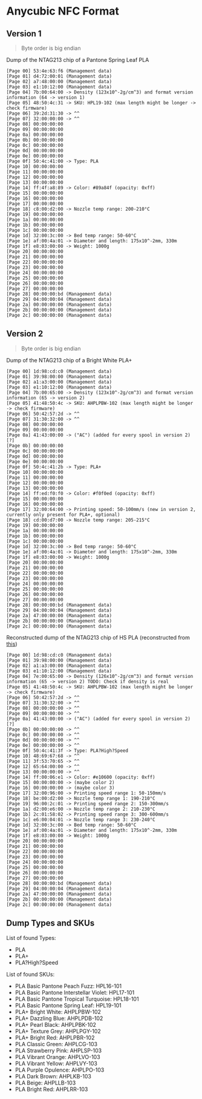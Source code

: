 # Anycubic NFC Format

## Version 1

> Byte order is big endian

Dump of the NTAG213 chip of a Pantone Spring Leaf PLA

```
[Page 00] 53:4e:63:f6 (Management data)
[Page 01] d4:72:00:01 (Management data)
[Page 02] a7:48:00:00 (Management data)
[Page 03] e1:10:12:00 (Management data)
[Page 04] 7b:00:64:00 -> Density (123x10^-2g/cm^3) and format version information (64 -> version 1)
[Page 05] 48:50:4c:31 -> SKU: HPL19-102 (max length might be longer -> check firmware)
[Page 06] 39:2d:31:30 -> ^^
[Page 07] 32:00:00:00 -> ^^
[Page 08] 00:00:00:00
[Page 09] 00:00:00:00
[Page 0a] 00:00:00:00
[Page 0b] 00:00:00:00
[Page 0c] 00:00:00:00
[Page 0d] 00:00:00:00
[Page 0e] 00:00:00:00
[Page 0f] 50:4c:41:00 -> Type: PLA
[Page 10] 00:00:00:00
[Page 11] 00:00:00:00
[Page 12] 00:00:00:00
[Page 13] 00:00:00:00
[Page 14] ff:4f:a8:89 -> Color: #89a84f (opacity: 0xff)
[Page 15] 00:00:00:00
[Page 16] 00:00:00:00
[Page 17] 00:00:00:00
[Page 18] c8:00:d2:00 -> Nozzle temp range: 200-210°C
[Page 19] 00:00:00:00
[Page 1a] 00:00:00:00
[Page 1b] 00:00:00:00
[Page 1c] 00:00:00:00
[Page 1d] 32:00:3c:00 -> Bed temp range: 50-60°C
[Page 1e] af:00:4a:01 -> Diameter and length: 175x10^-2mm, 330m
[Page 1f] e8:03:00:00 -> Weight: 1000g
[Page 20] 00:00:00:00
[Page 21] 00:00:00:00
[Page 22] 00:00:00:00
[Page 23] 00:00:00:00
[Page 24] 00:00:00:00
[Page 25] 00:00:00:00
[Page 26] 00:00:00:00
[Page 27] 00:00:00:00
[Page 28] 00:00:00:bd (Management data)
[Page 29] 04:00:00:04 (Management data)
[Page 2a] 00:00:00:00 (Management data)
[Page 2b] 00:00:00:00 (Management data)
[Page 2c] 00:00:00:00 (Management data)
```

## Version 2

> Byte order is big endian

Dump of the NTAG213 chip of a Bright White PLA+

```
[Page 00] 1d:98:cd:c0 (Management data)
[Page 01] 39:98:00:00 (Management data)
[Page 02] a1:a3:00:00 (Management data)
[Page 03] e1:10:12:00 (Management data)
[Page 04] 7b:00:65:00 -> Density (123x10^-2g/cm^3) and format version information (65 -> version 2)
[Page 05] 41:48:50:4c -> SKU: AHPLPBW-102 (max length might be longer -> check firmware)
[Page 06] 50:42:57:2d -> ^^
[Page 07] 31:30:32:00 -> ^^
[Page 08] 00:00:00:00
[Page 09] 00:00:00:00
[Page 0a] 41:43:00:00 -> ("AC") (added for every spool in version 2) [?]
[Page 0b] 00:00:00:00
[Page 0c] 00:00:00:00
[Page 0d] 00:00:00:00
[Page 0e] 00:00:00:00
[Page 0f] 50:4c:41:2b -> Type: PLA+
[Page 10] 00:00:00:00
[Page 11] 00:00:00:00
[Page 12] 00:00:00:00
[Page 13] 00:00:00:00
[Page 14] ff:ed:f0:f0 -> Color: #f0f0ed (opacity: 0xff)
[Page 15] 00:00:00:00
[Page 16] 00:00:00:00
[Page 17] 32:00:64:00 -> Printing speed: 50-100mm/s (new in version 2, currently only present for PLA+, optional)
[Page 18] cd:00:d7:00 -> Nozzle temp range: 205-215°C
[Page 19] 00:00:00:00
[Page 1a] 00:00:00:00
[Page 1b] 00:00:00:00
[Page 1c] 00:00:00:00
[Page 1d] 32:00:3c:00 -> Bed temp range: 50-60°C
[Page 1e] af:00:4a:01 -> Diameter and length: 175x10^-2mm, 330m
[Page 1f] e8:03:00:00 -> Weight: 1000g
[Page 20] 00:00:00:00
[Page 21] 00:00:00:00
[Page 22] 00:00:00:00
[Page 23] 00:00:00:00
[Page 24] 00:00:00:00
[Page 25] 00:00:00:00
[Page 26] 00:00:00:00
[Page 27] 00:00:00:00
[Page 28] 00:00:00:bd (Management data)
[Page 29] 04:00:00:04 (Management data)
[Page 2a] 47:00:00:00 (Management data)
[Page 2b] 00:00:00:00 (Management data)
[Page 2c] 00:00:00:00 (Management data)
```

Reconstructed dump of the NTAG213 chip of HS PLA (reconstructed
from [this](https://www.reddit.com/r/anycubic/comments/1g047ad/comment/mdz70s9/?utm_source=share&utm_medium=web3x&utm_name=web3xcss&utm_term=1&utm_content=share_button))

```
[Page 00] 1d:98:cd:c0 (Management data)
[Page 01] 39:98:00:00 (Management data)
[Page 02] a1:a3:00:00 (Management data)
[Page 03] e1:10:12:00 (Management data)
[Page 04] 7e:00:65:00 -> Density (126x10^-2g/cm^3) and format version information (65 -> version 2) TODO: Check if density is real
[Page 05] 41:48:50:4c -> SKU: AHPLPBW-102 (max length might be longer -> check firmware)
[Page 06] 50:42:57:2d -> ^^
[Page 07] 31:30:32:00 -> ^^
[Page 08] 00:00:00:00 -> ^^
[Page 09] 00:00:00:00 -> ^^
[Page 0a] 41:43:00:00 -> ("AC") (added for every spool in version 2) [?]
[Page 0b] 00:00:00:00 -> ^^
[Page 0c] 00:00:00:00 -> ^^
[Page 0d] 00:00:00:00 -> ^^
[Page 0e] 00:00:00:00 -> ^^
[Page 0f] 50:4c:41:3f -> Type: PLA?High?Speed
[Page 10] 48:69:67:68 -> ^^
[Page 11] 3f:53:70:65 -> ^^
[Page 12] 65:64:00:00 -> ^^
[Page 13] 00:00:00:00 -> ^^
[Page 14] ff:00:06:e1 -> Color: #e10600 (opacity: 0xff)
[Page 15] 00:00:00:00 -> (maybe color 2)
[Page 16] 00:00:00:00 -> (maybe color 3)
[Page 17] 32:00:96:00 -> Printing speed range 1: 50-150mm/s
[Page 18] be:00:d2:00 -> Nozzle temp range 1: 190-210°C
[Page 19] 96:00:2c:01 -> Printing speed range 2: 150-300mm/s
[Page 1a] d2:00:e6:00 -> Nozzle temp range 2: 210-230°C
[Page 1b] 2c:01:58:02 -> Printing speed range 3: 300-600mm/s
[Page 1c] e6:00:04:01 -> Nozzle temp range 3: 230-240°C
[Page 1d] 32:00:3c:00 -> Bed temp range: 50-60°C
[Page 1e] af:00:4a:01 -> Diameter and length: 175x10^-2mm, 330m
[Page 1f] e8:03:00:00 -> Weight: 1000g
[Page 20] 00:00:00:00
[Page 21] 00:00:00:00
[Page 22] 00:00:00:00
[Page 23] 00:00:00:00
[Page 24] 00:00:00:00
[Page 25] 00:00:00:00
[Page 26] 00:00:00:00
[Page 27] 00:00:00:00
[Page 28] 00:00:00:bd (Management data)
[Page 29] 04:00:00:04 (Management data)
[Page 2a] 47:00:00:00 (Management data)
[Page 2b] 00:00:00:00 (Management data)
[Page 2c] 00:00:00:00 (Management data)
```

## Dump Types and SKUs

List of found Types:

- PLA
- PLA+
- PLA?High?Speed

List of found SKUs:

- PLA Basic Pantone Peach Fuzz: HPL16-101
- PLA Basic Pantone Interstellar Violet: HPL17-101
- PLA Basic Pantone Tropical Turquoise: HPL18-101
- PLA Basic Pantone Spring Leaf: HPL19-101
- PLA+ Bright White: AHPLPBW-102
- PLA+ Dazzling Blue: AHPLPDB-102
- PLA+ Pearl Black: AHPLPBK-102
- PLA+ Texture Grey: AHPLPGY-102
- PLA+ Bright Red: AHPLPBR-102
- PLA Classic Green: AHPLCG-103
- PLA Strawberry Pink: AHPLSP-103
- PLA Vibrant Orange: AHPLVO-103
- PLA Vibrant Yellow: AHPLVY-103
- PLA Purple Opulence: AHPLPO-103
- PLA Dark Brown: AHPLKB-103
- PLA Beige: AHPLLB-103
- PLA Bright Red: AHPLRR-103
